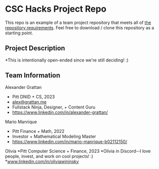 # CSC Hacks Project Repo

This repo is an example of a team project repository that meets all of [the repository requirements](https://www.notion.so/CSC-Hacks-901a62e005c8494fa342e0cc738101ad#da206965e3ed497f9bd6c1ceebd4fac9). Feel free to download / clone this repository as a starting point.

## Project Description
*This is intentionally open-ended since we're still deciding! :)

## Team Information
Alexander Grattan
* Pitt DNID + CS, 2023
* alex@grattan.me
* Fullstack Ninja, Designer, + Content Guru
* https://www.linkedin.com/in/alexander-grattan/

Mario Manrique
* Pitt Finance + Math, 2022
* Investor + Mathematical Modeling Master
* https://www.linkedin.com/in/mario-manrique-b02112150/


Olivia
*Pitt Computer Science + Finance, 2023
*Olivia in Discord--I love people, invest, and work on cool projects! :)
*www.linkedin.com/in/oliviawininsky
